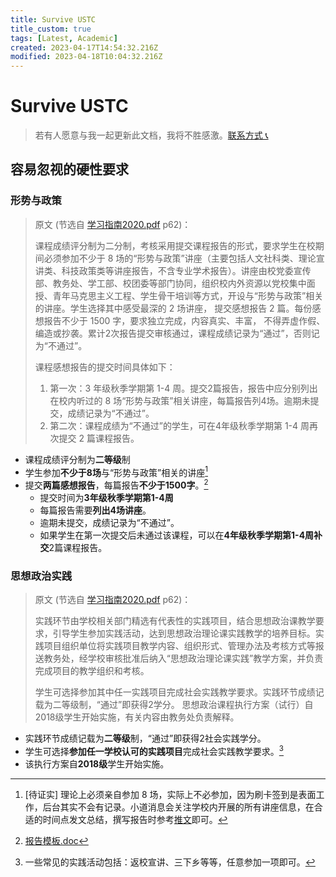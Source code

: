 ```yaml
---
title: Survive USTC
title_custom: true
tags: [Latest, Academic]
created: 2023-04-17T14:54:32.216Z
modified: 2023-04-18T10:04:32.216Z
---
```


# Survive USTC

> 若有人愿意与我一起更新此文档，我将不胜感激。[联系方式 📞](@note/about)

## 容易忽视的硬性要求

### 形势与政策

> 原文 (节选自 [学习指南2020.pdf](https://www.teach.ustc.edu.cn/notice/notice-info/11986.html/attachment/%e5%ad%a6%e4%b9%a0%e6%8c%87%e5%8d%972020) p62)：
>
> 课程成绩评分制为二分制，考核采用提交课程报告的形式，要求学生在校期间必须参加不少于 8 场的“形势与政策”讲座（主要包括人文社科类、理论宣讲类、科技政策类等讲座报告，不含专业学术报告）。讲座由校党委宣传部、教务处、学工部、校团委等部门协同，组织校内外资源以党校集中面授、青年马克思主义工程、学生骨干培训等方式，开设与“形势与政策”相关的讲座。学生选择其中感受最深的 2 场讲座， 提交感想报告 2 篇。每份感想报告不少于 1500 字，要求独立完成，内容真实、丰富， 不得弄虚作假、编造或抄袭。累计2次报告提交审核通过，课程成绩记录为“通过”，否则记为“不通过”。
>
> 课程感想报告的提交时间具体如下：
>
> 1. 第一次：3 年级秋季学期第 1-4 周。提交2篇报告，报告中应分别列出在校内听过的 8 场“形势与政策”相关讲座，每篇报告列4场。逾期未提交，成绩记录为“不通过”。
> 2. 第二次：课程成绩为“不通过”的学生，可在4年级秋季学期第 1-4 周再次提交 2 篇课程报告。

- 课程成绩评分制为**二等级**制
- 学生参加**不少于8场**与“形势与政策”相关的讲座[^1]
- 提交**两篇感想报告**，每篇报告**不少于1500字**。[^2]
  - 提交时间为**3年级秋季学期第1-4周**
  - 每篇报告需要**列出4场讲座**。
  - 逾期未提交，成绩记录为“不通过”。
  - 如果学生在第一次提交后未通过该课程，可以在**4年级秋季学期第1-4周补交**2篇课程报告。

### 思想政治实践

> 原文 (节选自 [学习指南2020.pdf](https://www.teach.ustc.edu.cn/notice/notice-info/11986.html/attachment/%e5%ad%a6%e4%b9%a0%e6%8c%87%e5%8d%972020) p62)：
>
> 实践环节由学校相关部门精选有代表性的实践项目，结合思想政治课教学要求，引导学生参加实践活动，达到思想政治理论课实践教学的培养目标。实践项目组织单位将实践项目教学内容、组织形式、管理办法及考核方式等报送教务处，经学校审核批准后纳入“思想政治理论课实践”教学方案，并负责完成项目的教学组织和考核。
>
> 学生可选择参加其中任一实践项目完成社会实践教学要求。实践环节成绩记载为二等级制，“通过”即获得2学分。
> 思想政治课程执行方案（试行）自2018级学生开始实施，有关内容由教务处负责解释。

- 实践环节成绩记载为**二等级**制，“通过”即获得2社会实践学分。
- 学生可选择**参加任一学校认可的实践项目**完成社会实践教学要求。[^3]
- 该执行方案自**2018级**学生开始实施。

[^1]: [待证实] 理论上必须亲自参加 8 场，实际上不必参加，因为刷卡签到是表面工作，后台其实不会有记录。小道消息会关注学校内开展的所有讲座信息，在合适的时间点发文总结，撰写报告时参考[推文](https://mp.weixin.qq.com/s?__biz=MzU5MjY5NTUzNQ==&mid=2247483683&idx=1&sn=da40340908baeba4155fd25e3335d216#rd)即可。

[^2]: [报告模板.doc](https://www.teach.ustc.edu.cn/notice/notice-teaching/12003.html/attachment/2018%e7%ba%a7%e5%bd%a2%e5%8a%bf%e4%b8%8e%e6%94%bf%e7%ad%96%ef%bc%88%e8%ae%b2%e5%ba%a7%ef%bc%89%e6%8a%a5%e5%91%8a%e6%a8%a1%e6%9d%bf)

[^3]: 一些常见的实践活动包括：返校宣讲、三下乡等等，任意参加一项即可。
